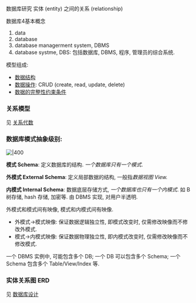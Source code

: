 数据库研究 实体 (entity) 之间的关系 (relationship)

数据库4基本概念
1. data
2. database
3. database managerment system, DBMS
4. database systme, DBS: 包括数据库, DBMS, 程序, 管理员的综合系统.

模型组成:
- [数据结构](关系代数.md)
- [数据操作](../SQL/ReadMe.md): CRUD (create, read, update, delete)
- [数据的完整性约束条件](数据完整性.md)

### 关系模型

见 [关系代数](关系代数.md#概念)

### 数据库模式抽象级别:

![|400](../../../../attach/Pasted%20image%2020240105101040.avif)

**模式 Schema**: 定义数据库的结构. *一个数据库只有一个模式*.

**外模式 External Schema**: 定义局部数据的结构, 一般指*数据视图 View.*

**内模式 Internal Schema**: 数据底层存储方式, *一个数据库也只有一个内模式*. 如 B 树存储, hash 存储, 加密等. 由 DBMS 实现, 对用户半透明.

外模式和模式间有映像, 模式和内模式间有映像.
- 外模式->模式映像: 保证数据逻辑独立性, 即模式改变时, 仅需修改映像而不修改外模式.
- 模式->内模式映像: 保证数据物理独立性, 即内模式改变时, 仅需修改映像而不修改模式.

一个 DBMS 实例中, 可能包含多个 DB; 一个 DB 可以包含多个 Schema; 一个 Schema 包含多个 Table/View/Index 等.

### 实体关系图 ERD

见 [数据库设计](数据库设计.md)

